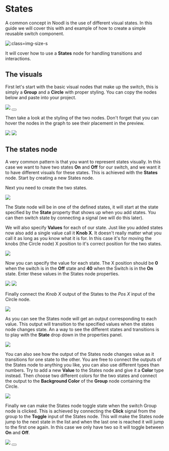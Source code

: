 # States

A common concept in Noodl is the use of different visual states. In this guide we will cover this with and example of how to create a simple reusable switch component.

![](states/switch.gif ':class=img-size-s')

It will cover how to use a **States** node for handling transitions and interactions. 

## The visuals
First let's start with the basic visual nodes that make up the switch, this is simply a **Group** and a **Circle** with proper styling. You can copy the nodes below and paste into your project.

<div class="ndl-images">
    <img src="/guides/states/switch-nodes.png" class="ndl-image med"></img>
    <button class="ndl-copy-nodes-button" onClick='copyJsonToClipboard({"nodes":[{"id":"beeb6388-461b-f1fe-d64e-be798e4b1b4d","type":"Group","x":441.71346128847347,"y":300.98375737190554,"parameters":{"backgroundColor":"#FFFFFF"},"ports":[],"children":[{"id":"9677d929-9a49-7fc5-ae14-27a1b48e883f","type":"Group","x":461.71346128847347,"y":346.98375737190554,"parameters":{"width":{"value":80,"unit":"px"},"height":{"value":40,"unit":"px"},"backgroundColor":"#F0F0F0","borderRadius":20,"alignX":"center","marginTop":{"value":20,"unit":"px"}},"ports":[],"children":[{"id":"aeda33bf-10cb-1e76-07b2-4a368140ca65","type":"Circle","x":481.71346128847347,"y":392.98375737190554,"parameters":{"fillColor":"#E8E8E8","size":40,"strokeWidth":2,"strokeColor":"#454545","strokeEnabled":true},"ports":[],"children":[]}]}]}],"connections":[]})'></button>
</div>

Then take a look at the styling of the two nodes. Don't forget that you can hover the nodes in the graph to see their placement in the preview.

<div class="ndl-images">
    <img src="/guides/states/style-props1.png" class="ndl-image small"></img>
    <img src="/guides/states/style-props2.png" class="ndl-image small"></img>
</div>

## The states node
A very common pattern is that you want to represent states visually. In this case we want to have two states **On** and **Off** for our switch, and we want it to have different visuals for these states. This is achieved with the **States** node. Start by creating a new States node.

Next you need to create the two states.

<div class="ndl-images">
    <img src="/guides/states/create-states.gif" class="ndl-image med"></img>
</div>

The State node will be in one of the defined states, it will start at the state specified by the **State** property that shows up when you add states. You can then switch state by connecting a signal (we will do this later).

We will also specify **Values** for each of our state. Just like you added states now also add a single value call it **Knob X**. It doesn't really matter what you call it as long as you know what it is for. In this case it's for moving the knobs (the Circle node) X position to it's correct position for the two states.

<div class="ndl-images">
    <img src="/guides/states/values-1.png" class="ndl-image med"></img>
</div>

Now you can specify the value for each state. The X position should be **0** when the switch is in the **Off** state and **40** when the Switch is in the **On** state. Enter these values in the States node properties.

<div class="ndl-images">
    <img src="/guides/states/on-values.png" class="ndl-image med"></img>
    <img src="/guides/states/off-values.png" class="ndl-image med"></img>
</div>

Finally connect the *Knob X* output of the States to the *Pos X* input of the Circle node. 

<div class="ndl-images">
    <img src="/guides/states/knob-x-connected.png" class="ndl-image large"></img>
</div>

As you can see the States node will get an output corresponding to each value. This output will transition to the specified values when the states node changes state. An a way to see the different states and transitions is to play with the **State** drop down in the properties panel.

<div class="ndl-images">
    <img src="/guides/states/change-state.gif" class="ndl-image large"></img>
</div>

You can also see how the output of the States node changes value as it transitions for one state to the other. You are free to connect the outputs of the States node to anything you like, you can also use different types than numbers. Try to add a new **Value** to the States node and give it a **Color** type instead. Then choose two different colors for the two states and connect the output to the **Background Color** of the **Group** node containing the Circle.

<div class="ndl-images">
    <img src="/guides/states/color-type.png" class="ndl-image med"></img>
</div>

Finally we can make the States node toggle state when the switch Group node is clicked. This is achieved by connecting the **Click** signal from the group to the **Toggle** input of the States node. This will make the States node jump to the next state in the list and when the last one is reached it will jump to the first one again. In this case we only have two so it will toggle between **On** and **Off**.

<div class="ndl-images">
    <img src="/guides/states/click-toggle.png" class="ndl-image large"></img>
     <button class="ndl-copy-nodes-button" onClick='copyJsonToClipboard({"nodes":[{"id":"f0d8169f-90ca-9cd9-bc88-af4c2ed631d0","type":"Group","x":441.71346128847347,"y":300.98375737190554,"parameters":{"backgroundColor":"#FFFFFF"},"ports":[],"children":[{"id":"f2461a9d-49c6-f184-1ac1-a75450a7c856","type":"Group","x":461.71346128847347,"y":346.98375737190554,"parameters":{"width":{"value":80,"unit":"px"},"height":{"value":40,"unit":"px"},"backgroundColor":"#F0F0F0","borderRadius":20,"alignX":"center","marginTop":{"value":20,"unit":"px"}},"ports":[],"children":[{"id":"c66997cc-19d2-630c-692e-0caafdf37dd7","type":"Circle","x":481.71346128847347,"y":448.98375737190554,"parameters":{"fillColor":"#E8E8E8","size":40,"strokeWidth":2,"strokeColor":"#454545","strokeEnabled":true},"ports":[],"children":[]}]}]},{"id":"5d631656-dea2-b5d7-f5ee-ee27e220463b","type":"States","x":232.07664638676232,"y":376.3848345864951,"parameters":{"states":"On,Off","values":"Knob X,Background Color","type-Background Color":"color","value-On-Knob X":40,"value-Off-Knob X":0,"value-Off-Background Color":"#F0F0F0","value-On-Background Color":"#CCE6CE","startState":"Off"},"ports":[],"children":[]}],"connections":[{"fromId":"5d631656-dea2-b5d7-f5ee-ee27e220463b","fromProperty":"Knob X","toId":"c66997cc-19d2-630c-692e-0caafdf37dd7","toProperty":"transformX"},{"fromId":"5d631656-dea2-b5d7-f5ee-ee27e220463b","fromProperty":"Background Color","toId":"f2461a9d-49c6-f184-1ac1-a75450a7c856","toProperty":"backgroundColor"},{"fromId":"f2461a9d-49c6-f184-1ac1-a75450a7c856","fromProperty":"onClick","toId":"5d631656-dea2-b5d7-f5ee-ee27e220463b","toProperty":"toggle"}]})'></button>
</div>